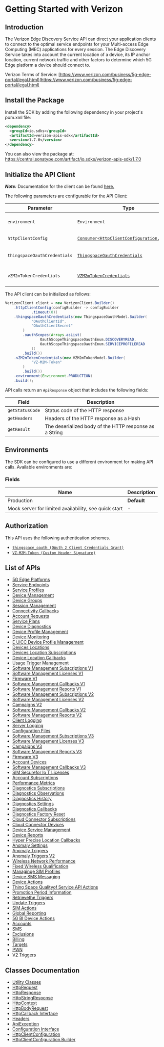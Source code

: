 
# Getting Started with Verizon

## Introduction

The Verizon Edge Discovery Service API can direct your application clients to connect to the optimal service endpoints for your Multi-access Edge Computing (MEC) applications for every session. The Edge Discovery Service takes into account the current location of a device, its IP anchor location, current network traffic and other factors to determine which 5G Edge platform a device should connect to.

Verizon Terms of Service: [https://www.verizon.com/business/5g-edge-portal/legal.html](https://www.verizon.com/business/5g-edge-portal/legal.html)

## Install the Package

Install the SDK by adding the following dependency in your project's pom.xml file:

```xml
<dependency>
  <groupId>io.sdks</groupId>
  <artifactId>verizon-apis-sdk</artifactId>
  <version>1.7.0</version>
</dependency>
```

You can also view the package at:
https://central.sonatype.com/artifact/io.sdks/verizon-apis-sdk/1.7.0

## Initialize the API Client

**_Note:_** Documentation for the client can be found [here.](https://www.github.com/sdks-io/verizon-apis-java-sdk/tree/1.7.0/doc/client.md)

The following parameters are configurable for the API Client:

| Parameter | Type | Description |
|  --- | --- | --- |
| `environment` | `Environment` | The API environment. <br> **Default: `Environment.PRODUCTION`** |
| `httpClientConfig` | [`Consumer<HttpClientConfiguration.Builder>`](https://www.github.com/sdks-io/verizon-apis-java-sdk/tree/1.7.0/doc/http-client-configuration-builder.md) | Set up Http Client Configuration instance. |
| `thingspaceOauthCredentials` | [`ThingspaceOauthCredentials`](https://www.github.com/sdks-io/verizon-apis-java-sdk/tree/1.7.0/doc/auth/oauth-2-client-credentials-grant.md) | The Credentials Setter for OAuth 2 Client Credentials Grant |
| `vZM2mTokenCredentials` | [`VZM2mTokenCredentials`](https://www.github.com/sdks-io/verizon-apis-java-sdk/tree/1.7.0/doc/auth/custom-header-signature.md) | The Credentials Setter for Custom Header Signature |

The API client can be initialized as follows:

```java
VerizonClient client = new VerizonClient.Builder()
    .httpClientConfig(configBuilder -> configBuilder
            .timeout(0))
    .thingspaceOauthCredentials(new ThingspaceOauthModel.Builder(
            "OAuthClientId",
            "OAuthClientSecret"
        )
        .oauthScopes(Arrays.asList(
                OauthScopeThingspaceOauthEnum.DISCOVERYREAD,
                OauthScopeThingspaceOauthEnum.SERVICEPROFILEREAD
            ))
        .build())
    .vZM2mTokenCredentials(new VZM2mTokenModel.Builder(
            "VZ-M2M-Token"
        )
        .build())
    .environment(Environment.PRODUCTION)
    .build();
```

API calls return an `ApiResponse` object that includes the following fields:

| Field | Description |
|  --- | --- |
| `getStatusCode` | Status code of the HTTP response |
| `getHeaders` | Headers of the HTTP response as a Hash |
| `getResult` | The deserialized body of the HTTP response as a String |

## Environments

The SDK can be configured to use a different environment for making API calls. Available environments are:

### Fields

| Name | Description |
|  --- | --- |
| Production | **Default** |
| Mock server for limited availability, see quick start | - |

## Authorization

This API uses the following authentication schemes.

* [`thingspace_oauth (OAuth 2 Client Credentials Grant)`](https://www.github.com/sdks-io/verizon-apis-java-sdk/tree/1.7.0/doc/auth/oauth-2-client-credentials-grant.md)
* [`VZ-M2M-Token (Custom Header Signature)`](https://www.github.com/sdks-io/verizon-apis-java-sdk/tree/1.7.0/doc/auth/custom-header-signature.md)

## List of APIs

* [5G Edge Platforms](https://www.github.com/sdks-io/verizon-apis-java-sdk/tree/1.7.0/doc/controllers/5g-edge-platforms.md)
* [Service Endpoints](https://www.github.com/sdks-io/verizon-apis-java-sdk/tree/1.7.0/doc/controllers/service-endpoints.md)
* [Service Profiles](https://www.github.com/sdks-io/verizon-apis-java-sdk/tree/1.7.0/doc/controllers/service-profiles.md)
* [Device Management](https://www.github.com/sdks-io/verizon-apis-java-sdk/tree/1.7.0/doc/controllers/device-management.md)
* [Device Groups](https://www.github.com/sdks-io/verizon-apis-java-sdk/tree/1.7.0/doc/controllers/device-groups.md)
* [Session Management](https://www.github.com/sdks-io/verizon-apis-java-sdk/tree/1.7.0/doc/controllers/session-management.md)
* [Connectivity Callbacks](https://www.github.com/sdks-io/verizon-apis-java-sdk/tree/1.7.0/doc/controllers/connectivity-callbacks.md)
* [Account Requests](https://www.github.com/sdks-io/verizon-apis-java-sdk/tree/1.7.0/doc/controllers/account-requests.md)
* [Service Plans](https://www.github.com/sdks-io/verizon-apis-java-sdk/tree/1.7.0/doc/controllers/service-plans.md)
* [Device Diagnostics](https://www.github.com/sdks-io/verizon-apis-java-sdk/tree/1.7.0/doc/controllers/device-diagnostics.md)
* [Device Profile Management](https://www.github.com/sdks-io/verizon-apis-java-sdk/tree/1.7.0/doc/controllers/device-profile-management.md)
* [Device Monitoring](https://www.github.com/sdks-io/verizon-apis-java-sdk/tree/1.7.0/doc/controllers/device-monitoring.md)
* [E UICC Device Profile Management](https://www.github.com/sdks-io/verizon-apis-java-sdk/tree/1.7.0/doc/controllers/e-uicc-device-profile-management.md)
* [Devices Locations](https://www.github.com/sdks-io/verizon-apis-java-sdk/tree/1.7.0/doc/controllers/devices-locations.md)
* [Devices Location Subscriptions](https://www.github.com/sdks-io/verizon-apis-java-sdk/tree/1.7.0/doc/controllers/devices-location-subscriptions.md)
* [Device Location Callbacks](https://www.github.com/sdks-io/verizon-apis-java-sdk/tree/1.7.0/doc/controllers/device-location-callbacks.md)
* [Usage Trigger Management](https://www.github.com/sdks-io/verizon-apis-java-sdk/tree/1.7.0/doc/controllers/usage-trigger-management.md)
* [Software Management Subscriptions V1](https://www.github.com/sdks-io/verizon-apis-java-sdk/tree/1.7.0/doc/controllers/software-management-subscriptions-v1.md)
* [Software Management Licenses V1](https://www.github.com/sdks-io/verizon-apis-java-sdk/tree/1.7.0/doc/controllers/software-management-licenses-v1.md)
* [Firmware V1](https://www.github.com/sdks-io/verizon-apis-java-sdk/tree/1.7.0/doc/controllers/firmware-v1.md)
* [Software Management Callbacks V1](https://www.github.com/sdks-io/verizon-apis-java-sdk/tree/1.7.0/doc/controllers/software-management-callbacks-v1.md)
* [Software Management Reports V1](https://www.github.com/sdks-io/verizon-apis-java-sdk/tree/1.7.0/doc/controllers/software-management-reports-v1.md)
* [Software Management Subscriptions V2](https://www.github.com/sdks-io/verizon-apis-java-sdk/tree/1.7.0/doc/controllers/software-management-subscriptions-v2.md)
* [Software Management Licenses V2](https://www.github.com/sdks-io/verizon-apis-java-sdk/tree/1.7.0/doc/controllers/software-management-licenses-v2.md)
* [Campaigns V2](https://www.github.com/sdks-io/verizon-apis-java-sdk/tree/1.7.0/doc/controllers/campaigns-v2.md)
* [Software Management Callbacks V2](https://www.github.com/sdks-io/verizon-apis-java-sdk/tree/1.7.0/doc/controllers/software-management-callbacks-v2.md)
* [Software Management Reports V2](https://www.github.com/sdks-io/verizon-apis-java-sdk/tree/1.7.0/doc/controllers/software-management-reports-v2.md)
* [Client Logging](https://www.github.com/sdks-io/verizon-apis-java-sdk/tree/1.7.0/doc/controllers/client-logging.md)
* [Server Logging](https://www.github.com/sdks-io/verizon-apis-java-sdk/tree/1.7.0/doc/controllers/server-logging.md)
* [Configuration Files](https://www.github.com/sdks-io/verizon-apis-java-sdk/tree/1.7.0/doc/controllers/configuration-files.md)
* [Software Management Subscriptions V3](https://www.github.com/sdks-io/verizon-apis-java-sdk/tree/1.7.0/doc/controllers/software-management-subscriptions-v3.md)
* [Software Management Licenses V3](https://www.github.com/sdks-io/verizon-apis-java-sdk/tree/1.7.0/doc/controllers/software-management-licenses-v3.md)
* [Campaigns V3](https://www.github.com/sdks-io/verizon-apis-java-sdk/tree/1.7.0/doc/controllers/campaigns-v3.md)
* [Software Management Reports V3](https://www.github.com/sdks-io/verizon-apis-java-sdk/tree/1.7.0/doc/controllers/software-management-reports-v3.md)
* [Firmware V3](https://www.github.com/sdks-io/verizon-apis-java-sdk/tree/1.7.0/doc/controllers/firmware-v3.md)
* [Account Devices](https://www.github.com/sdks-io/verizon-apis-java-sdk/tree/1.7.0/doc/controllers/account-devices.md)
* [Software Management Callbacks V3](https://www.github.com/sdks-io/verizon-apis-java-sdk/tree/1.7.0/doc/controllers/software-management-callbacks-v3.md)
* [SIM Securefor Io T Licenses](https://www.github.com/sdks-io/verizon-apis-java-sdk/tree/1.7.0/doc/controllers/sim-securefor-io-t-licenses.md)
* [Account Subscriptions](https://www.github.com/sdks-io/verizon-apis-java-sdk/tree/1.7.0/doc/controllers/account-subscriptions.md)
* [Performance Metrics](https://www.github.com/sdks-io/verizon-apis-java-sdk/tree/1.7.0/doc/controllers/performance-metrics.md)
* [Diagnostics Subscriptions](https://www.github.com/sdks-io/verizon-apis-java-sdk/tree/1.7.0/doc/controllers/diagnostics-subscriptions.md)
* [Diagnostics Observations](https://www.github.com/sdks-io/verizon-apis-java-sdk/tree/1.7.0/doc/controllers/diagnostics-observations.md)
* [Diagnostics History](https://www.github.com/sdks-io/verizon-apis-java-sdk/tree/1.7.0/doc/controllers/diagnostics-history.md)
* [Diagnostics Settings](https://www.github.com/sdks-io/verizon-apis-java-sdk/tree/1.7.0/doc/controllers/diagnostics-settings.md)
* [Diagnostics Callbacks](https://www.github.com/sdks-io/verizon-apis-java-sdk/tree/1.7.0/doc/controllers/diagnostics-callbacks.md)
* [Diagnostics Factory Reset](https://www.github.com/sdks-io/verizon-apis-java-sdk/tree/1.7.0/doc/controllers/diagnostics-factory-reset.md)
* [Cloud Connector Subscriptions](https://www.github.com/sdks-io/verizon-apis-java-sdk/tree/1.7.0/doc/controllers/cloud-connector-subscriptions.md)
* [Cloud Connector Devices](https://www.github.com/sdks-io/verizon-apis-java-sdk/tree/1.7.0/doc/controllers/cloud-connector-devices.md)
* [Device Service Management](https://www.github.com/sdks-io/verizon-apis-java-sdk/tree/1.7.0/doc/controllers/device-service-management.md)
* [Device Reports](https://www.github.com/sdks-io/verizon-apis-java-sdk/tree/1.7.0/doc/controllers/device-reports.md)
* [Hyper Precise Location Callbacks](https://www.github.com/sdks-io/verizon-apis-java-sdk/tree/1.7.0/doc/controllers/hyper-precise-location-callbacks.md)
* [Anomaly Settings](https://www.github.com/sdks-io/verizon-apis-java-sdk/tree/1.7.0/doc/controllers/anomaly-settings.md)
* [Anomaly Triggers](https://www.github.com/sdks-io/verizon-apis-java-sdk/tree/1.7.0/doc/controllers/anomaly-triggers.md)
* [Anomaly Triggers V2](https://www.github.com/sdks-io/verizon-apis-java-sdk/tree/1.7.0/doc/controllers/anomaly-triggers-v2.md)
* [Wireless Network Performance](https://www.github.com/sdks-io/verizon-apis-java-sdk/tree/1.7.0/doc/controllers/wireless-network-performance.md)
* [Fixed Wireless Qualification](https://www.github.com/sdks-io/verizon-apis-java-sdk/tree/1.7.0/doc/controllers/fixed-wireless-qualification.md)
* [Managinge SIM Profiles](https://www.github.com/sdks-io/verizon-apis-java-sdk/tree/1.7.0/doc/controllers/managinge-sim-profiles.md)
* [Device SMS Messaging](https://www.github.com/sdks-io/verizon-apis-java-sdk/tree/1.7.0/doc/controllers/device-sms-messaging.md)
* [Device Actions](https://www.github.com/sdks-io/verizon-apis-java-sdk/tree/1.7.0/doc/controllers/device-actions.md)
* [Thing Space Qualityof Service API Actions](https://www.github.com/sdks-io/verizon-apis-java-sdk/tree/1.7.0/doc/controllers/thing-space-qualityof-service-api-actions.md)
* [Promotion Period Information](https://www.github.com/sdks-io/verizon-apis-java-sdk/tree/1.7.0/doc/controllers/promotion-period-information.md)
* [Retrievethe Triggers](https://www.github.com/sdks-io/verizon-apis-java-sdk/tree/1.7.0/doc/controllers/retrievethe-triggers.md)
* [Update Triggers](https://www.github.com/sdks-io/verizon-apis-java-sdk/tree/1.7.0/doc/controllers/update-triggers.md)
* [SIM Actions](https://www.github.com/sdks-io/verizon-apis-java-sdk/tree/1.7.0/doc/controllers/sim-actions.md)
* [Global Reporting](https://www.github.com/sdks-io/verizon-apis-java-sdk/tree/1.7.0/doc/controllers/global-reporting.md)
* [5G BI Device Actions](https://www.github.com/sdks-io/verizon-apis-java-sdk/tree/1.7.0/doc/controllers/5g-bi-device-actions.md)
* [Accounts](https://www.github.com/sdks-io/verizon-apis-java-sdk/tree/1.7.0/doc/controllers/accounts.md)
* [SMS](https://www.github.com/sdks-io/verizon-apis-java-sdk/tree/1.7.0/doc/controllers/sms.md)
* [Exclusions](https://www.github.com/sdks-io/verizon-apis-java-sdk/tree/1.7.0/doc/controllers/exclusions.md)
* [Billing](https://www.github.com/sdks-io/verizon-apis-java-sdk/tree/1.7.0/doc/controllers/billing.md)
* [Targets](https://www.github.com/sdks-io/verizon-apis-java-sdk/tree/1.7.0/doc/controllers/targets.md)
* [PWN](https://www.github.com/sdks-io/verizon-apis-java-sdk/tree/1.7.0/doc/controllers/pwn.md)
* [V2 Triggers](https://www.github.com/sdks-io/verizon-apis-java-sdk/tree/1.7.0/doc/controllers/v2-triggers.md)

## Classes Documentation

* [Utility Classes](https://www.github.com/sdks-io/verizon-apis-java-sdk/tree/1.7.0/doc/utility-classes.md)
* [HttpRequest](https://www.github.com/sdks-io/verizon-apis-java-sdk/tree/1.7.0/doc/http-request.md)
* [HttpResponse](https://www.github.com/sdks-io/verizon-apis-java-sdk/tree/1.7.0/doc/http-response.md)
* [HttpStringResponse](https://www.github.com/sdks-io/verizon-apis-java-sdk/tree/1.7.0/doc/http-string-response.md)
* [HttpContext](https://www.github.com/sdks-io/verizon-apis-java-sdk/tree/1.7.0/doc/http-context.md)
* [HttpBodyRequest](https://www.github.com/sdks-io/verizon-apis-java-sdk/tree/1.7.0/doc/http-body-request.md)
* [HttpCallback Interface](https://www.github.com/sdks-io/verizon-apis-java-sdk/tree/1.7.0/doc/http-callback-interface.md)
* [Headers](https://www.github.com/sdks-io/verizon-apis-java-sdk/tree/1.7.0/doc/headers.md)
* [ApiException](https://www.github.com/sdks-io/verizon-apis-java-sdk/tree/1.7.0/doc/api-exception.md)
* [Configuration Interface](https://www.github.com/sdks-io/verizon-apis-java-sdk/tree/1.7.0/doc/configuration-interface.md)
* [HttpClientConfiguration](https://www.github.com/sdks-io/verizon-apis-java-sdk/tree/1.7.0/doc/http-client-configuration.md)
* [HttpClientConfiguration.Builder](https://www.github.com/sdks-io/verizon-apis-java-sdk/tree/1.7.0/doc/http-client-configuration-builder.md)


